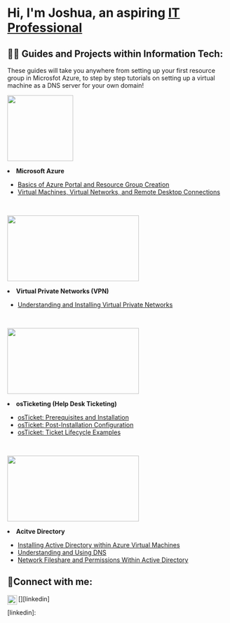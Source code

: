 <h1>Hi, I'm Joshua, an aspiring <a href="https://linkedin.com">IT Professional</a></h1>

<h2>👨‍💻 Guides and Projects within Information Tech:</h2>
These guides will take you anywhere from setting up your first resource group in Microsfot Azure, to step by step tutorials on setting up a virtual machine as a DNS server for your own domain!

 <p align="left">
  <img width="150" height="150" src="https://github.com/joshuafinchCC/joshuafinchcc/assets/155266044/3274e44f-b1fd-477d-b7ae-db6d45f23c64">
</p>

<li><b>Microsoft Azure</b></li>
  <ul>
  <li><a href = "https://github.com/joshuafinchCC/azure-portal/tree/main">Basics of Azure Portal and Resource Group Creation</a></li>
  <li><a href = "https://github.com/joshuafinchCC/VM-VN-RDC">Virtual Machines, Virtual Networks, and Remote Desktop Connections</a></li>
  </ul>
  <br>

 <p align="left">
  <img width="300" height="150" src="https://github.com/joshuafinchCC/joshuafinchcc/assets/155266044/72dd271b-6f67-42f2-958c-5ae9b927b6e9">
</p>

<li><b>Virtual Private Networks (VPN)</b></li>
<ul>
  <li><a href = "https://github.com/joshuafinchCC/vpn">Understanding and Installing Virtual Private Networks</a></li>
</ul>
<br>

<p align="left">
  <img width="300" height="150" src="https://camo.githubusercontent.com/8affb964fadfc34bfb29e7b9a5a8a8d85814dbd49fdcbb325535c8397e829806/68747470733a2f2f692e696d6775722e636f6d2f436c7a6a3758732e706e67">
</p>

<li><b>osTicketing (Help Desk Ticketing)</b></li>
  <ul>
  <li><a href = "https://github.com/joshuafinchCC/osticket-prereqs">osTicket: Prerequisites and Installation</a></li>
  <li><a href = "https://github.com/joshuafinchCC/osticket-installation">osTicket: Post-Installation Configuration</a></li>
  <li><a href = "https://github.com/joshuafinchCC/osticket-examples">osTicket: Ticket Lifecycle Examples</a></li>
  </ul>
  <br>

<p align="left">
  <img width="300" height="150" src="https://github.com/joshuafinchCC/joshuafinchcc/assets/155266044/8a495ae0-954c-4655-b330-4547b88784ba">
</p>

<li><b>Acitve Directory</b>
</li>
  <ul>
  <li><a href = "https://github.com/joshuafinchCC/Activedirectory-config">Installing Active Directory within Azure Virtual Machines</a></li>
  <li><a href = "https://github.com/joshuafinchCC/DNS">Understanding and Using DNS</a></li>
  <li><a href = "https://github.com/joshuafinchCC/fileshares-permissions">Network Fileshare and Permissions Within Active Directory</a></li>
  </ul>

<h2>🤳Connect with me:</h2>

[<img align="left" alt="Josh | LinkedIn" width="22px" src="https://cdn.jsdelivr.net/npm/simple-icons@v3/icons/linkedin.svg" />][linkedin]

[linkedin]: 
